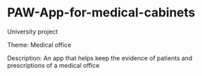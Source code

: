 # PAW-App-for-medical-cabinets
University project

Theme: Medical office

Description: An app that helps keep the evidence of patients and prescriptions of a medical office
